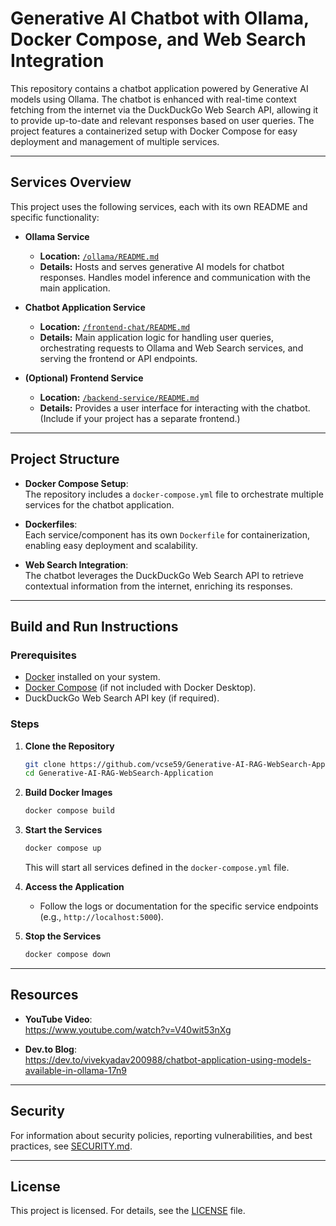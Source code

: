 # Generative AI Chatbot with Ollama, Docker Compose, and Web Search Integration

This repository contains a chatbot application powered by Generative AI models using Ollama. The chatbot is enhanced with real-time context fetching from the internet via the DuckDuckGo Web Search API, allowing it to provide up-to-date and relevant responses based on user queries. The project features a containerized setup with Docker Compose for easy deployment and management of multiple services.

---

## Services Overview

This project uses the following services, each with its own README and specific functionality:

- **Ollama Service**  
    - **Location:** [`/ollama/README.md`](/ollama/README.md)  
    - **Details:** Hosts and serves generative AI models for chatbot responses. Handles model inference and communication with the main application.

- **Chatbot Application Service**  
    - **Location:** [`/frontend-chat/README.md`](/frontend-chat/README.md)  
    - **Details:** Main application logic for handling user queries, orchestrating requests to Ollama and Web Search services, and serving the frontend or API endpoints.

- **(Optional) Frontend Service**  
    - **Location:** [`/backend-service/README.md`](/backend-service/README.md)  
    - **Details:** Provides a user interface for interacting with the chatbot. (Include if your project has a separate frontend.)

---

## Project Structure

- **Docker Compose Setup**:  
        The repository includes a `docker-compose.yml` file to orchestrate multiple services for the chatbot application.

- **Dockerfiles**:  
        Each service/component has its own `Dockerfile` for containerization, enabling easy deployment and scalability.

- **Web Search Integration**:  
        The chatbot leverages the DuckDuckGo Web Search API to retrieve contextual information from the internet, enriching its responses.

---

## Build and Run Instructions

### Prerequisites

- [Docker](https://docs.docker.com/get-docker/) installed on your system.
- [Docker Compose](https://docs.docker.com/compose/install/) (if not included with Docker Desktop).
- DuckDuckGo Web Search API key (if required).

### Steps

1. **Clone the Repository**

    ```bash
    git clone https://github.com/vcse59/Generative-AI-RAG-WebSearch-Application.git
    cd Generative-AI-RAG-WebSearch-Application
    ```

2. **Build Docker Images**

    ```bash
    docker compose build
    ```

3. **Start the Services**

    ```bash
    docker compose up
    ```
    This will start all services defined in the `docker-compose.yml` file.

4. **Access the Application**
    - Follow the logs or documentation for the specific service endpoints (e.g., `http://localhost:5000`).

5. **Stop the Services**
    ```bash
    docker compose down
    ```

---

## Resources

- **YouTube Video**:  
        https://www.youtube.com/watch?v=V40wit53nXg

- **Dev.to Blog**:  
        https://dev.to/vivekyadav200988/chatbot-application-using-models-available-in-ollama-17n9

---

## Security

For information about security policies, reporting vulnerabilities, and best practices, see [SECURITY.md](./SECURITY.md).

---

## License

This project is licensed. For details, see the [LICENSE](./LICENSE) file.
